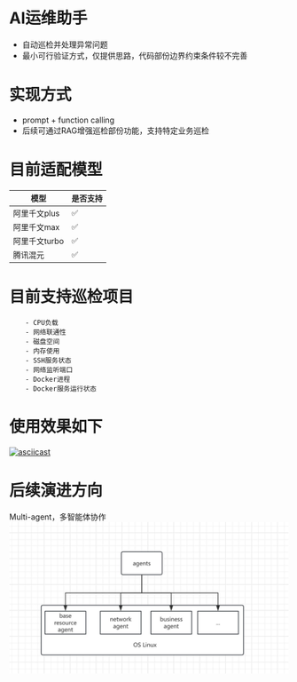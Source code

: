 # AI运维助手
* 自动巡检并处理异常问题
* 最小可行验证方式，仅提供思路，代码部份边界约束条件较不完善
# 实现方式
* prompt + function calling
* 后续可通过RAG增强巡检部份功能，支持特定业务巡检
# 目前适配模型
| 模型       | 是否支持 |
|----------|------|
| 阿里千文plus | ✅    |
| 阿里千文max    | ✅    |
| 阿里千文turbo | ✅    |
| 腾讯混元     | ✅    |
# 目前支持巡检项目
```text
    - CPU负载
    - 网络联通性
    - 磁盘空间
    - 内存使用
    - SSH服务状态
    - 网络监听端口
    - Docker进程
    - Docker服务运行状态
```
# 使用效果如下
[![asciicast](https://asciinema.org/a/Ht6kxUK5r8WeeHWNYRmsEezrr.svg)](https://asciinema.org/a/Ht6kxUK5r8WeeHWNYRmsEezrr)
# 后续演进方向
Multi-agent，多智能体协作  
![示例图片](img/1742663323334.jpg)